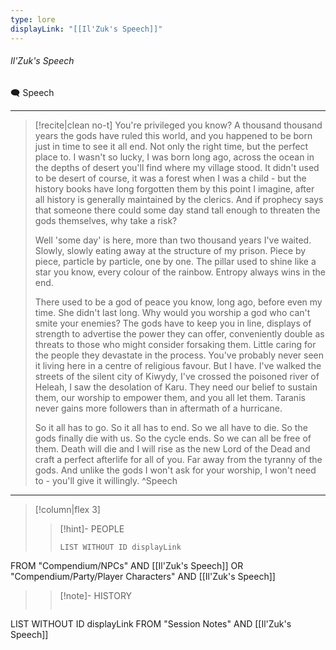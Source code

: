```yaml
---
type: lore
displayLink: "[[Il'Zuk's Speech]]"
---
```


###### Il'Zuk's Speech
<span class="sub2">🗨 Speech</span>
___

> [!recite|clean no-t]
>	You're privileged you know? A thousand thousand years the gods have ruled this world, and you happened to be born just in time to see it all end. Not only the right time, but the perfect place to. I wasn't so lucky, I was born long ago, across the ocean in the depths of desert you'll find where my village stood. It didn't used to be desert of course, it was a forest when I was a child - but the history books have long forgotten them by this point I imagine, after all history is generally maintained by the clerics. And if prophecy says that someone there could some day stand tall enough to threaten the gods themselves, why take a risk?
>	
>	Well 'some day' is here, more than two thousand years I've waited. Slowly, slowly eating away at the structure of my prison. Piece by piece, particle by particle, one by one. The pillar used to shine like a star you know, every colour of the rainbow. Entropy always wins in the end.
>
>	There used to be a god of peace you know, long ago, before even my time. She didn't last long. Why would you worship a god who can't smite your enemies? The gods have to keep you in line, displays of strength to advertise the power they can offer, conveniently double as threats to those who might consider forsaking them. Little caring for the people they devastate in the process. You've probably never seen it living here in a centre of religious favour. But I have. I've walked the streets of the silent city of Kiwydy, I've crossed the poisoned river of Heleah, I saw the desolation of Karu. They need our belief to sustain them, our worship to empower them, and you all let them. Taranis never gains more followers than in aftermath of a hurricane.
>
>	So it all has to go. So it all has to end. So we all have to die. So the gods finally die with us. So the cycle ends. So we can all be free of them. Death will die and I will rise as the new Lord of the Dead and craft a perfect afterlife for all of you. Far away from the tyranny of the gods. And unlike the gods I won't ask for your worship, I won't need to - you'll give it willingly.
>^Speech

---

> [!column|flex 3]
>>[!hint]- PEOPLE
>>```dataview
>>LIST WITHOUT ID displayLink
FROM "Compendium/NPCs" AND [[Il'Zuk's Speech]] OR "Compendium/Party/Player Characters" AND [[Il'Zuk's Speech]]
>
>>[!note]- HISTORY
>>```dataview
LIST WITHOUT ID displayLink
FROM "Session Notes" AND [[Il'Zuk's Speech]]